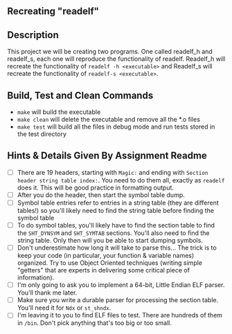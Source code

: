 ## Recreating "readelf"

## Description 

This project we will be creating two programs. One called readelf_h and readelf_s, each one will reproduce the functionality of readelf. Readelf_h will recreate the functionality of `readelf -h <executable>` and Readelf_s will recreate the functionality of `readelf-s <executable>`.

## Build, Test and Clean Commands

- `make` will build the executable
- `make clean` will delete the executable and remove all the *.o files
- `make test` will build all the files in debug mode and run tests stored in the test directory

## Hints & Details Given By Assignment Readme

- [ ] There are 19 headers, starting with `Magic:` and ending with `Section header string table index:`. You need to do them all, exactly as `readelf` does it. This will be good practice in formatting output.
- [ ] After you do the header, then start the symbol table dump.
- [ ] Symbol table entries refer to entries in a string table (they are different tables!) so you'll likely need to find the string table before finding the symbol table
- [ ] To do symbol tables, you'll likely have to find the section table to find the `SHT_DYNSYM` and `SHT_SYMTAB` sections. You'll also need to find the string table. Only then will you be able to start dumping symbols.
- [ ] Don't underestimate how long it will take to parse this... The trick is to keep your code (in particular, your function & variable names) organized. Try to use Object Oriented techniques (writing simple "getters" that are experts in delivering some critical piece of information).
- [ ] I'm only going to ask you to implement a 64-bit, Little Endian ELF parser. You'll thank me later.
- [ ] Make sure you write a durable parser for processing the section table. You'll need it for `Ndx` or `st_shndx`.
- [ ] I'm leaving it to you to find ELF files to test. There are hundreds of them in `/bin`. Don't pick anything that's too big or too small.